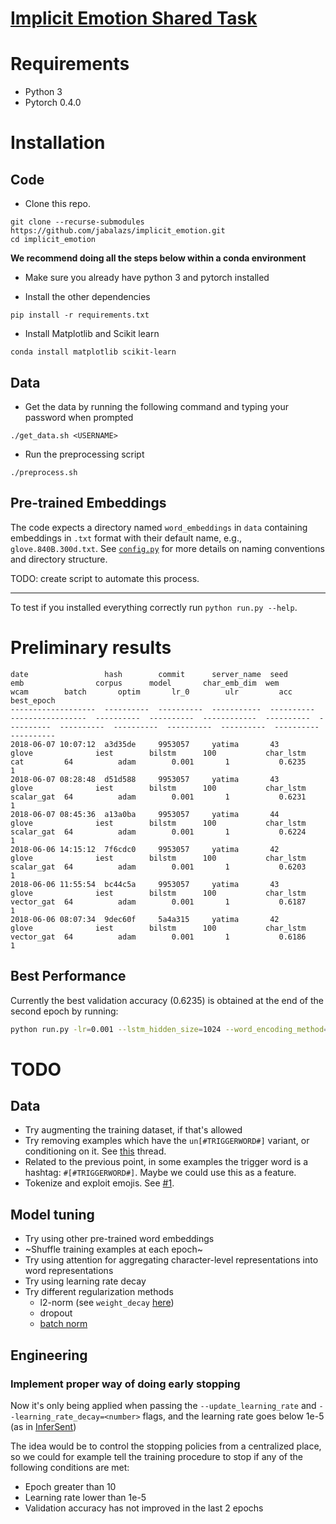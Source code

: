 # [Implicit Emotion Shared Task](http://implicitemotions.wassa2018.com/)

# Requirements
* Python 3
* Pytorch 0.4.0

# Installation
## Code

* Clone this repo.
```
git clone --recurse-submodules https://github.com/jabalazs/implicit_emotion.git
cd implicit_emotion
```

**We recommend doing all the steps below within a conda environment**

* Make sure you already have python 3 and pytorch installed

* Install the other dependencies
```
pip install -r requirements.txt
```

* Install Matplotlib and Scikit learn
```
conda install matplotlib scikit-learn
```
## Data
* Get the data by running the following command and typing your password when prompted
```
./get_data.sh <USERNAME>
```

* Run the preprocessing script
```
./preprocess.sh
```

## Pre-trained Embeddings
The code expects a directory named `word_embeddings` in `data`
containing embeddings in `.txt` format with their default name,
e.g., `glove.840B.300d.txt`. See [`config.py`](src/config.py) for more details
on naming conventions and directory structure.

TODO: create script to automate this process.

---
To test if you installed everything correctly run `python run.py --help`.

# Preliminary results

```
date                 hash        commit      server_name  seed        emb                corpus      model       char_emb_dim  wem         wcam        batch       optim       lr_0        ulr         acc         best_epoch
-------------------  ----------  ----------  -----------  ----------  -----------------  ----------  ----------  ------------  ----------  ----------  ----------  ----------  ----------  ----------  ----------  ----------
2018-06-07 10:07:12  a3d35de     9953057     yatima       43          glove              iest        bilstm      100           char_lstm   cat         64          adam        0.001       1           0.6235      1
2018-06-07 08:28:48  d51d588     9953057     yatima       43          glove              iest        bilstm      100           char_lstm   scalar_gat  64          adam        0.001       1           0.6231      1
2018-06-07 08:45:36  a13a0ba     9953057     yatima       44          glove              iest        bilstm      100           char_lstm   scalar_gat  64          adam        0.001       1           0.6224      1
2018-06-06 14:15:12  7f6cdc0     9953057     yatima       42          glove              iest        bilstm      100           char_lstm   scalar_gat  64          adam        0.001       1           0.6203      1
2018-06-06 11:55:54  bc44c5a     9953057     yatima       43          glove              iest        bilstm      100           char_lstm   vector_gat  64          adam        0.001       1           0.6187      1
2018-06-06 08:07:34  9dec60f     5a4a315     yatima       42          glove              iest        bilstm      100           char_lstm   vector_gat  64          adam        0.001       1           0.6186      1
```

## Best Performance
Currently the best validation accuracy (0.6235) is obtained at the end of the second epoch by running:
```bash
python run.py -lr=0.001 --lstm_hidden_size=1024 --word_encoding_method=char_lstm --word_char_aggregation_method=cat --char_emb_dim=100 --update_learning_rate --seed=43
```

# TODO

## Data
* Try augmenting the training dataset, if that's allowed
* Try removing examples which have the `un[#TRIGGERWORD#]` variant, or conditioning on it. See [this](https://groups.google.com/forum/#!topic/implicit-emotions-shared-task-wassa-2018/2wIdY_lmCoY) thread.
* Related to the previous point, in some examples the trigger word is a hashtag: `#[#TRIGGERWORD#]`. Maybe we could use this as a feature.
* Tokenize and exploit emojis. See [#1](https://github.com/jabalazs/implicit_emotion/issues/1).

## Model tuning

* Try using other pre-trained word embeddings
* ~Shuffle training examples at each epoch~
* Try using attention for aggregating character-level representations into word representations
* Try using learning rate decay
* Try different regularization methods
  - l2-norm (see `weight_decay` [here](https://pytorch.org/docs/stable/optim.html))
  - dropout
  - [batch norm](https://pytorch.org/docs/stable/nn.html?highlight=crossentropy#batchnorm1d) 
 
## Engineering
### Implement proper way of doing early stopping
Now it's only being applied when passing the `--update_learning_rate` and `--learning_rate_decay=<number>` flags, and the learning rate goes below 1e-5 (as in [InferSent](http://www.aclweb.org/anthology/D17-1070))

The idea would be to control the stopping policies from a centralized place, so we could for example tell the training procedure to stop if any of the following conditions are met:

* Epoch greater than 10
* Learning rate lower than 1e-5
* Validation accuracy has not improved in the last 2 epochs
